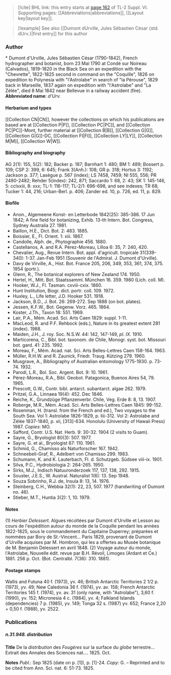 > [!cite] BHL link: this entry starts at [page 162](https://www.biodiversitylibrary.org/page/33260150) of TL-2 Suppl. VI.
> Supporting pages: [[Abbreviations|abbreviations]], [[Layout key|layout key]].

> [!example] See also [[Dumont dUrville, Jules Sébastien César {std. dUrv.}|first entry]] for this author

### Author

\* Dumont d'Urville, Jules Sébastien César (1790-1842), French hydrographer and botanist, born 23 Mai 1790 at Condé sur Noireau (Calvados), 1819-1820 in the Black Sea on an expedition with the "Chevrette", 1822-1825 second in command on the "Coquille", 1826 on expedition to Polynesia with "l'Astrolabe" in search of "la Pérouse", 1829 back in Marseille, 1837 again on expedition with "l'Astrolabe" and "La Zélée", died 8 Mai 1842 near Bellevue in a railway accident (fire). 
**Abbreviated name**: *d'Urv.*

#### Herbarium and types

[[Collection CN|CN]], however the collections on which his publications are based are at [[Collection P|P]], [[Collection PC|PC]], and [[Collection PC|PC]]-Mont, further material at [[Collection B|B]], [[Collection G|G]], [[Collection G|G]]-DC, [[Collection FI|FI]], [[Collection LY|LY]], [[Collection M|M]], [[Collection W|W]].

#### Bibliography and biography

AG 2(1): 155, 5(2): 182; Backer p. 187; Barnhart 1: 480; BM 1: 489; Bossert p. 109; CSP 2: 399, 6: 645; Frank 3(Anh.): 108; GR p. 318; Hortus 3: 1192; Jackson p. 377; Lasègue p. 567 (index); LS 7458, 7459; NI 555, 556; PR 2480-2482; Rehder 5(index): 242, 871; Saccardo 1: 68, 2: 43; SK 1: 145-146, 5: cclxxiii, 8: xxx; TL-1: 116-117; TL-2/1: 696-698, and see indexes; TR 68; Tucker 1: 44, 216; Urban-Berl. p. 406; Zander ed. 10, p. 726, ed. 11, p. 829.

#### Biofile

- Anon., Algemeene Konst- en Letterbode 1842(25): 385-386. 17 Jun 1842; A fine field for botanizing, Exhib. 13-th Intern. Bot. Congress, Sydney Australia 27. 1981.
- Baillon, H.E., Dict. Bot. 2: 483. 1885.
- Boissier, E., Fl. Orient. 1: xiii. 1867.
- Candolle, Alph. de., Phytographie 456. 1880.
- Castellanos, A. and R.A. Pérez-Moreau, Lilloa 6: 35, 7: 240, 420.
- Chevalier, Aug., Revue Intern. Bot. appl. d'agricult. tropicale 31(339-340): 1-37. Jan-Feb 1951 (Souvenir de l'Admiral. J. Dumont d'Urville).
- Davy de Virville, A., Hist. Bot. France 205, 206, 349, 353, 361, 374, 375. 1954 (portr.).
- Glenn, R., The botanical explorers of New Zealand 174. 1950.
- Hertel, H., Mitt. Bot. Staatssamml. München 16. 359. 1980 (Lich. coll. M).
- Hooker, W.J., Fl. Tasman. cxviii-cxix. 1860.
- Hunt Institution, Biogr. dict. portr. coll. 109. 1972.
- Huxley, L., Life letter, J.D. Hooker 531. 1918.
- Jackson, B.D., J. Bot. 26: 269-272. Sep 1888 (on bot. plates).
- Jessen, K.F.W., Bot. Gegenw. Vorz. 465. 1864.
- Koster, J.Th., Taxon 18: 551. 1969.
- Lair, P.A., Mém. Acad. Sci. Arts Caen 1829: suppl. 1-11.
- MacLeod, R. and P.F. Rehbock (eds.), Nature in its greatest extent 281 (index). 1988.
- Maiden, J.H., J. roy. Soc. N.S.W. 44: 142, 147-149, *pl. IX.* 1910.
- Marticorena, C., Bibl. bot. taxonom. de Chile, Monogr. syst. bot. Missouri bot. gard. 41: 235. 1992.
- Moreau, F., Mém. Acad. nat. Sci. Arts Belles-Lettres Caen 158-164. 1963.
- Müller, R.H.W. and R. Zaunick, Friedr. Traug. Kützing 279. 1960.
- Musgrave, A., Bibliography of Australian entomology 1775-1930. p. 73-74. 1932.
- Parodi, L.R., Bol. Soc. Argent. Bot. 9: 10. 1961.
- Pérez-Moreau, R.A., Bibl. Geobot. Patagonica, Buenos Aires 54, 79. 1965.
- Prescott, G.W., Contr. bibl. antarct. subantarct. algae 262. 1979.
- Pritzel, G.A., Linnaea 19(4): 452. Dec 1846.
- Reiche, K., Grundzüge Pflanzenverbr. Chile, Veg. Erde 8: 8, 13. 1907.
- Roberge, M.R., Mém. Acad. Sci. Arts Belles-Lettres Caen 1845: 99-152.
- Rosenman, H. (transl. from the French and ed.), Two voyages to the South Sea. Vol 1: Astrolabe 1826-1829, p. liii-312. Vol 2: Astrolabe and Zélée 1837-1840, p. xii, \[313\]-634. Honolulu (University of Hawaii Press) 1987. *Copies*: MO.
- Safford, Contr. U.S. Nat. Herb. 9: 30-32. 1904 (2 visits to Guam).
- Sayre, G., Bryologist 80(3): 507. 1977.
- Sayre, G. et al., Bryologist 67: 110. 1961.
- Schmid, G., Chamisso als Naturforscher 167. 1942.
- Schneebeli-Graf, R., Adelbert von Chamisso 299. 1983.
- Schumann, K. and K. Lauterbach, Fl. d. Schutzgeb. Südsee viii-ix. 1901.
- Silva, P.C., Hydrobiologia 2: 264-265. 1950.
- Sirks, M.J., Indisch Natuuronderzoek 117, 137, 138, 292. 1915.
- Souster, J.E.S., W. Austral. Naturalist 1(6): 13. Sep 1948.
- Souza Sobrinho, R.J. de, Insula 8: 13, 14. 1976.
- Steinberg, C.H., Webbia 32(1): 22, 23, 507. 1977 (handwriting of Dumont no. 46).
- Stieber, M.T., Huntia 3(2): 1, 10. 1979.

#### Notes

(1) *Herbier Delessert*. Algues récoltées par Dumont d'Urville et Lesson au cours de l'expédition autour du monde de la Coquille pendant les années 1822-1825, sous le commandement du Capitaine Duperrey; préparées et nommées par Bory de St.-Vincent... Paris 1829, provenant de Dumont d'Urville acquises par M. Hombron, qui les a offertes au Musée botanique de M. Benjamin Delessert en avril 1848.
(2) Voyage auteur du monde, l'Astrolabe, Nouvelle édit. revue par B.H. Révoil, Limoges (Ardant et Ce.) 1881. 256 p. Oct. (Bot. Centralbl. 7(36): 310. 1881).

#### Postage stamps

Wallis and Futuna 40 f. (1973), yv. 46; British Antarctic Territories 2 1/2 p. (1973), yv. 49; New Caledonia 36 f. (1974), yv. av. 158; French Antarctic Territories 145 f. (1974), yv. av. 31 (only name, with "Astrolabe"), 3,60 f. (1990), yv. 152; Micronesia 4 c. (1984), yv. 4; Falkland Islands (dependencies) 7 p. (1985), yv. 149; Tonga 32 s. (1987) yv. 652; France 2,20 + 0,50 f. (1988), yv. 2522.

### Publications

##### n.31.948. distribution

**Title**
De la *distribution* des *Fougères* sur la surface du *globe* terrestre... Extrait des Annales des Sciences nat.... 1825. Oct.

**Notes**
*Publ*.: Sep 1825 (date on p. \[1\]), p. \[1\]-24. *Copy*: G. – Reprinted and to be cited from Ann. Sci. nat. 6: 51-73. 1825.

